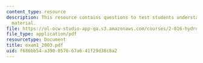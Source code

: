 ```yaml
---
content_type: resource
description: This resource contains questions to test students understanding of course
  material.
file: https://ol-ocw-studio-app-qa.s3.amazonaws.com/courses/2-016-hydrodynamics-13-012-fall-2005/f686bb54a390057667a641f29d38c8a2_exam1_2003.pdf
file_type: application/pdf
resourcetype: Document
title: exam1_2003.pdf
uid: f686bb54-a390-0576-67a6-41f29d38c8a2
---
```

